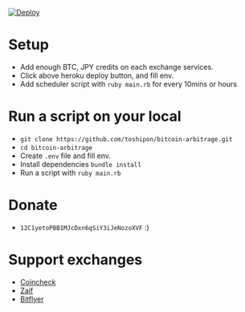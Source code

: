 [![Deploy](https://www.herokucdn.com/deploy/button.svg)](https://heroku.com/deploy?template=https://github.com/toshipon/bitcoin-arbitrage)

# Setup

- Add enough BTC, JPY credits on each exchange services.
- Click above heroku deploy button, and fill env.
- Add scheduler script with `ruby main.rb` for every 10mins or hours

# Run a script on your local

- `git clone https://github.com/toshipon/bitcoin-arbitrage.git`
- `cd bitcoin-arbitrage`
- Create `.env` file and fill env.
- Install dependencies `bundle install`
- Run a script with `ruby main.rb`

# Donate

- `12C1yetoPBB1MJcDxn6qSiY3iJeNozoXVF` :)

# Support exchanges

- [Coincheck](https://coincheck.com/?c=3Mzi75LQlbk)
- [Zaif](https://zaif.jp/)
- [Bitflyer](https://bitflyer.jp?bf=kgfo4q2f)
